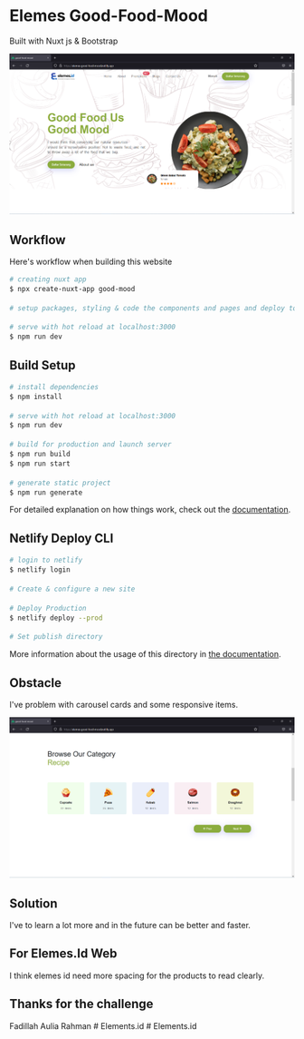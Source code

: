 # Elemes Good-Food-Mood
Built with Nuxt js & Bootstrap
  <p align="center">
    <img src="assets/images/screenshoot/good-mood.png" alt="Landing page" width="740">
  </p> 

## Workflow

Here's workflow when building this website

```bash
# creating nuxt app
$ npx create-nuxt-app good-mood

# setup packages, styling & code the components and pages and deploy to Netlify

# serve with hot reload at localhost:3000
$ npm run dev
```
## Build Setup

```bash
# install dependencies
$ npm install

# serve with hot reload at localhost:3000
$ npm run dev

# build for production and launch server
$ npm run build
$ npm run start

# generate static project
$ npm run generate
```

For detailed explanation on how things work, check out the [documentation](https://nuxtjs.org).


## Netlify Deploy CLI

```bash
# login to netlify
$ netlify login

# Create & configure a new site

# Deploy Production
$ netlify deploy --prod

# Set publish directory

```
More information about the usage of this directory in [the documentation](https://docs.netlify.com/cli/get-started/#get-started-with-netlify-dev).


## Obstacle

I've problem with carousel cards and some responsive items.

  <p align="center">
    <img src="assets/images/screenshoot/carousel.png" alt="Landing page" width="740">
  </p> 

## Solution
 I've to learn a lot more and in the future can be better and faster.


## For Elemes.Id Web
I think elemes id need more spacing for the products to read clearly.

## Thanks for the challenge
 Fadillah Aulia Rahman
#   E l e m e n t s . i d 
 
 #   E l e m e n t s . i d 
 
 